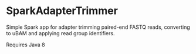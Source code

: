 # SparkAdapterTrimmer

Simple Spark app for adapter trimming paired-end FASTQ reads, converting to uBAM and applying read group identifiers.

Requires Java 8
